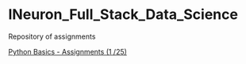# INeuron_Full_Stack_Data_Science
Repository of assignments

<a href = "https://github.com/Arsive02/INeuron_Full_Stack_Data_Science/tree/main/Assignments/Python_basic_assignment"> Python Basics - Assignments (1 /25)
